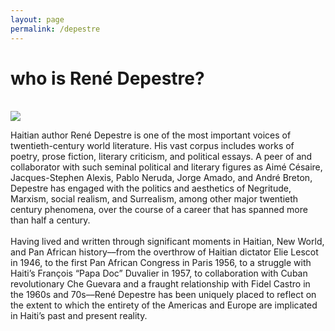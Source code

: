 ```yaml
---
layout: page
permalink: /depestre
---
```

<div class="row"><h1> who is René Depestre?</h1></div> <br>
<div class="row"><div id="column-a">
<img src="/hadriana/img/youngdepestre.jpg"/></div>
<div id="column-b"><p>Haitian author René Depestre is one of the most important voices of twentieth-century world literature. His vast corpus includes works of poetry, prose fiction, literary criticism, and political essays. A peer of and collaborator with such seminal political and literary figures as Aimé Césaire, Jacques-Stephen Alexis, Pablo Neruda, Jorge Amado, and André Breton, Depestre has engaged with the politics and aesthetics of Negritude, Marxism, social realism, and Surrealism, among other major twentieth century phenomena, over the course of a career that has spanned more than half a century.
<br><br>
Having lived and written through significant moments in Haitian, New World, and Pan African history––from the overthrow of Haitian dictator Elie Lescot in 1946, to the first Pan African Congress in Paris 1956, to a struggle with Haiti’s François “Papa Doc” Duvalier in 1957, to collaboration with Cuban revolutionary Che Guevara and a fraught relationship with Fidel Castro in the 1960s and 70s––René Depestre has been uniquely placed to reflect on the extent to which the entirety of the Americas and Europe are implicated in Haiti’s past and present reality.
</div></div>
